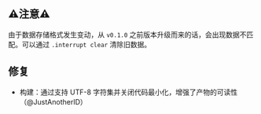## ⚠️注意⚠️

由于数据存储格式发生变动，从 `v0.1.0` 之前版本升级而来的话，会出现数据不匹配。可以通过 `.interrupt clear` 清除旧数据。

## 修复

- 构建：通过支持 UTF-8 字符集并关闭代码最小化，增强了产物的可读性（@JustAnotherID）
